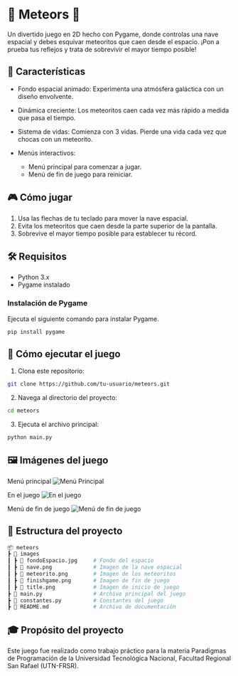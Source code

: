 # 🚀 Meteors 🌌

Un divertido juego en 2D hecho con Pygame, donde controlas una nave espacial y debes esquivar meteoritos que caen desde el espacio. ¡Pon a prueba tus reflejos y trata de sobrevivir el mayor tiempo posible!

## 📜 Características

- Fondo espacial animado: Experimenta una atmósfera galáctica con un diseño envolvente.
- Dinámica creciente: Los meteoritos caen cada vez más rápido a medida que pasa el tiempo.
- Sistema de vidas: Comienza con 3 vidas. Pierde una vida cada vez que chocas con un meteorito.
- Menús interactivos:

  - Menú principal para comenzar a jugar.
  - Menú de fin de juego para reiniciar.

## 🎮 Cómo jugar
1. Usa las flechas de tu teclado para mover la nave espacial.
2. Evita los meteoritos que caen desde la parte superior de la pantalla.
3. Sobrevive el mayor tiempo posible para establecer tu récord.

## 🛠️ Requisitos
- Python 3.x
- Pygame instalado
### Instalación de Pygame
Ejecuta el siguiente comando para instalar Pygame.
```bash
pip install pygame
```

## 🚀 Cómo ejecutar el juego
1. Clona este repositorio:
```bash
git clone https://github.com/tu-usuario/meteors.git
```
2. Navega al directorio del proyecto:
```bash
cd meteors
```
3. Ejecuta el archivo principal:
```bash
python main.py
```

## 🖼️ Imágenes del juego
Menú principal
![Menú Principal](https://res.cloudinary.com/dyzoubfmd/image/upload/v1731695061/imgReadme/Captura_de_pantalla_de_2024-11-15_15-16-18_ovaugy.png)


En el juego
![En el juego](https://res.cloudinary.com/dyzoubfmd/image/upload/v1731695068/imgReadme/Captura_de_pantalla_de_2024-11-15_15-19-44_x7gj3y.png)


Menú de fin de juego
![Menú de fin de juego](https://res.cloudinary.com/dyzoubfmd/image/upload/v1731695076/imgReadme/Captura_de_pantalla_de_2024-11-15_15-16-49_qymphs.png)

## 📂 Estructura del proyecto
```bash
📦 meteors
┣ 📂 images
┃ ┣ 📄 fondoEspacio.jpg     # Fondo del espacio
┃ ┣ 📄 nave.png             # Imagen de la nave espacial
┃ ┣ 📄 meteorito.png        # Imagen de los meteoritos
┃ ┣ 📄 finishgame.png       # Imagen de fin de juego
┃ ┣ 📄 title.png            # Imagen de inicio de juego
┣ 📄 main.py                # Archivo principal del juego
┣ 📄 constantes.py          # Constantes del juego
┣ 📄 README.md              # Archivo de documentación

```

## 🎓 Propósito del proyecto
Este juego fue realizado como trabajo práctico para la materia Paradigmas de Programación de la Universidad Tecnológica Nacional, Facultad Regional San Rafael (UTN-FRSR).
